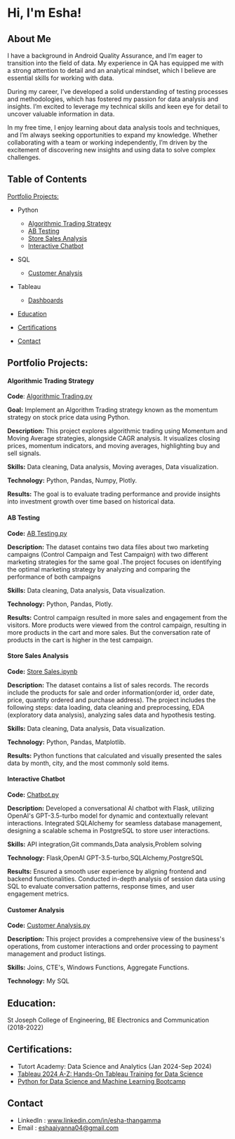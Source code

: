 

# Hi, I'm Esha! 


## About Me
 I have a background in Android Quality Assurance, and I’m eager to transition into the field of data. My experience in QA has equipped me with a strong attention to detail and an analytical mindset, which I believe are essential skills for working with data.

During my career, I’ve developed a solid understanding of testing processes and methodologies, which has fostered my passion for data analysis and insights. I’m excited to leverage my technical skills and keen eye for detail to uncover valuable information in data.

In my free time, I enjoy learning about data analysis tools and techniques, and I’m always seeking opportunities to expand my knowledge. Whether collaborating with a team or working independently, I’m driven by the excitement of discovering new insights and using data to solve complex challenges.



## Table of Contents
[Portfolio Projects:](#portfolio-projects)

- Python 
  - [Algorithmic Trading Strategy](#algorithmic-trading-strategy)
  - [AB Testing](#ab-testing)
   - [Store Sales Analysis](#store-sales-analysis)
   - [Interactive Chatbot](#chatbot)
   

- SQL
    - [Customer Analysis](#customer-analysis)

- Tableau
   - [Dashboards](https://public.tableau.com/app/profile/esha.esha/vizzes)
   
- [Education](#education)
- [Certifications](#certifications)
- [Contact](#contact)

## Portfolio Projects:
#### **Algorithmic Trading Strategy**

**Code**: [Algorithmic Trading.py](https://github.com/eshaaiyanna/Portfolio/blob/main/Algorithmic%20Trading.py)

**Goal:** Implement an Algorithm Trading strategy known as the momentum strategy on stock price data using Python.

**Description:** This project explores algorithmic trading using Momentum and Moving Average strategies, alongside CAGR analysis. It visualizes closing prices, momentum indicators, and moving averages, highlighting buy and sell signals. 

**Skills:** Data cleaning, Data analysis, Moving averages, Data visualization.

**Technology:** Python, Pandas, Numpy, Plotly.

**Results:** The goal is to evaluate trading performance and provide insights into investment growth over time based on historical data.

#### **AB Testing**
**Code:** [AB Testing.py](https://github.com/eshaaiyanna/Portfolio/blob/main/AB%20Testing.py)

**Description:** The dataset contains two data files about two marketing campaigns (Control Campaign and Test Campaign) with two different marketing strategies for the same goal .The project focuses on identifying the optimal marketing strategy by analyzing and comparing the performance of both campaigns

**Skills:** Data cleaning, Data analysis, Data visualization.

**Technology:** Python, Pandas, Plotly.

**Results:** Control campaign resulted in more sales and engagement from the visitors. More products were viewed from the control campaign, resulting in more products in the cart and more sales. But the conversation rate of products in the cart is higher in the test campaign.

#### **Store Sales Analysis**

**Code:** [Store Sales.ipynb](https://github.com/eshaaiyanna/Portfolio/blob/main/Store%20sales.ipynb)

**Description:** The dataset contains a list of sales records. The records include the products for sale and order information(order id, order date, price, quantity ordered and purchase address). The project includes the following steps: data loading, data cleaning and preprocessing, EDA (exploratory data analysis), analyzing sales data and hypothesis testing.

**Skills:** Data cleaning, Data analysis, Data visualization.

**Technology:** Python, Pandas, Matplotlib.

**Results:** Python functions that calculated and visually presented the sales data by month, city, and the most commonly sold items.

#### **Interactive Chatbot**

**Code:** [Chatbot.py](https://github.com/eshaaiyanna/Portfolio/blob/main/Chatbot/app.py)

**Description:**
Developed a conversational AI chatbot with Flask, utilizing OpenAI's GPT-3.5-turbo model for dynamic and contextually relevant interactions. Integrated SQLAlchemy for seamless database management, designing a scalable schema in PostgreSQL to store user interactions. 

**Skills:** API integration,Git commands,Data analysis,Problem solving

**Technology:** Flask,OpenAI GPT-3.5-turbo,SQLAlchemy,PostgreSQL

**Results:** Ensured a smooth user experience by aligning frontend and backend functionalities. Conducted in-depth analysis of session data using SQL to evaluate conversation patterns, response times, and user engagement metrics.

#### **Customer Analysis**

**Code:** [Customer Analysis.py](https://github.com/eshaaiyanna/Portfolio/blob/main/Customer%20Analysis.py)

**Description:** This project provides a comprehensive view of the business's operations, from customer interactions and order processing to payment management and product listings. 

**Skills:** Joins, CTE's, Windows Functions, Aggregate Functions.

**Technology:** My SQL

## Education:
St Joseph College of Engineering, BE Electronics and Communication  (2018-2022)

## Certifications:
- Tutort Academy: Data Science and Analytics (Jan 2024-Sep 2024)
- [Tableau 2024 A-Z: Hands-On Tableau Training for Data Science](https://www.udemy.com/certificate/UC-73b14dab-583d-4c22-bf66-b07eb4af681e/)
- [Python for Data Science and Machine Learning Bootcamp](https://www.udemy.com/certificate/UC-2431ffc5-d52e-4435-835e-0bebaf96fc01/)

## Contact
- LinkedIn : www.linkedin.com/in/esha-thangamma
- Email : eshaaiyanna04@gmail.com










    

     
      






